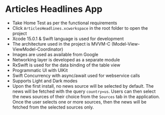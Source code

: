 # Articles Headlines App

- Take Home Test as per the functional requirements
- Click `ArticlesHeadlines.xcworkspace` in the root folder to open the project
- Xcode 15.0.1 & Swift language is used for development
- The architecture used in the project is MVVM-C (Model-View-ViewModel-Coordinator)
- Images are used as available from Google
- Networking layer is developed as a separate module
- RxSwift is used for the data binding of the table view
- Programmatic UI with UIKit
- Swift Concurrency with async/await used for webservice calls
- Supports Light and Dark modes
- Upon the first install, no news source will be selected by default. The news will be fetched with the query `country=us`. Users can then select the news sources of their choice from the `Sources` tab in the application. Once the user selects one or more sources, then the news will be fetched from the selected sources only.
